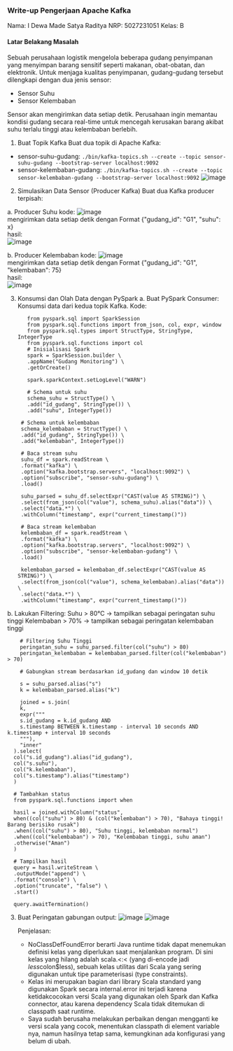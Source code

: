 ### Write-up Pengerjaan Apache Kafka

Nama: I Dewa Made Satya Raditya
NRP: 5027231051
Kelas: B
 
#### Latar Belakang Masalah
Sebuah perusahaan logistik mengelola beberapa gudang penyimpanan yang menyimpan barang sensitif seperti makanan, obat-obatan, dan elektronik. Untuk menjaga kualitas penyimpanan, gudang-gudang tersebut dilengkapi dengan dua jenis sensor:
  - Sensor Suhu
  - Sensor Kelembaban
    
Sensor akan mengirimkan data setiap detik. Perusahaan ingin memantau kondisi gudang secara real-time untuk mencegah kerusakan barang akibat suhu terlalu tinggi atau kelembaban berlebih.


1. Buat Topik Kafka
Buat dua topik di Apache Kafka:
  - sensor-suhu-gudang:
    `./bin/kafka-topics.sh --create --topic sensor-suhu-gudang --bootstrap-server localhost:9092`
  - sensor-kelembaban-gudang:
    `./bin/kafka-topics.sh --create --topic sensor-kelembaban-gudang --bootstrap-server localhost:9092`
    ![image](https://github.com/user-attachments/assets/5d39ce42-b41c-4231-9af6-5c81cadc7f1a)

2. Simulasikan Data Sensor (Producer Kafka)
Buat dua Kafka producer terpisah:

  a. Producer Suhu
      kode:
      ![image](https://github.com/user-attachments/assets/f4798062-bb0b-4812-b4d9-5803950cfe8e)<br>
      mengirimkan data setiap detik dengan Format {"gudang_id": "G1", "suhu": x} <br>
      hasil: <br>
      ![image](https://github.com/user-attachments/assets/a89ad5bd-e280-48ca-ba31-aec376de1e2c)

  
  b. Producer Kelembaban
     kode:
     ![image](https://github.com/user-attachments/assets/e27582fe-80e7-44d7-ae14-53201c4ec676) <br>
     mengirimkan data setiap detik dengan Format {"gudang_id": "G1", "kelembaban": 75} <br>
     hasil: <br>
     ![image](https://github.com/user-attachments/assets/4bfa344b-fa9b-4657-9268-4f83156b6473)


3. Konsumsi dan Olah Data dengan PySpark
    a. Buat PySpark Consumer:
       Konsumsi data dari kedua topik Kafka.
       Kode:

          from pyspark.sql import SparkSession
          from pyspark.sql.functions import from_json, col, expr, window
          from pyspark.sql.types import StructType, StringType, IntegerType
          from pyspark.sql.functions import col
          # Inisialisasi Spark
          spark = SparkSession.builder \
          .appName("Gudang Monitoring") \
          .getOrCreate()

          spark.sparkContext.setLogLevel("WARN")

          # Schema untuk suhu
          schema_suhu = StructType() \
          .add("id_gudang", StringType()) \
          .add("suhu", IntegerType())

        # Schema untuk kelembaban
        schema_kelembaban = StructType() \
        .add("id_gudang", StringType()) \
        .add("kelembaban", IntegerType())

        # Baca stream suhu
        suhu_df = spark.readStream \
        .format("kafka") \
        .option("kafka.bootstrap.servers", "localhost:9092") \
        .option("subscribe", "sensor-suhu-gudang") \
        .load()

        suhu_parsed = suhu_df.selectExpr("CAST(value AS STRING)") \
        .select(from_json(col("value"), schema_suhu).alias("data")) \
        .select("data.*") \
        .withColumn("timestamp", expr("current_timestamp()"))

        # Baca stream kelembaban
        kelembaban_df = spark.readStream \
        .format("kafka") \
        .option("kafka.bootstrap.servers", "localhost:9092") \
        .option("subscribe", "sensor-kelembaban-gudang") \
        .load()

        kelembaban_parsed = kelembaban_df.selectExpr("CAST(value AS STRING)") \
        .select(from_json(col("value"), schema_kelembaban).alias("data")) \
        .select("data.*") \
        .withColumn("timestamp", expr("current_timestamp()"))
   
 b. Lakukan Filtering:
       Suhu > 80°C → tampilkan sebagai peringatan suhu tinggi
       Kelembaban > 70% → tampilkan sebagai peringatan kelembaban tinggi
       
        # Filtering Suhu Tinggi
        peringatan_suhu = suhu_parsed.filter(col("suhu") > 80)
        peringatan_kelembaban = kelembaban_parsed.filter(col("kelembaban") > 70)

        # Gabungkan stream berdasarkan id_gudang dan window 10 detik

        s = suhu_parsed.alias("s")
        k = kelembaban_parsed.alias("k")

        joined = s.join(
        k,
        expr("""
        s.id_gudang = k.id_gudang AND
        s.timestamp BETWEEN k.timestamp - interval 10 seconds AND k.timestamp + interval 10 seconds
        """),
        "inner"
      ).select(
      col("s.id_gudang").alias("id_gudang"),
      col("s.suhu"),
      col("k.kelembaban"),
      col("s.timestamp").alias("timestamp")
      )

      # Tambahkan status
      from pyspark.sql.functions import when

      hasil = joined.withColumn("status",
      when((col("suhu") > 80) & (col("kelembaban") > 70), "Bahaya tinggi! Barang berisiko rusak")
      .when((col("suhu") > 80), "Suhu tinggi, kelembaban normal")
      .when((col("kelembaban") > 70), "Kelembaban tinggi, suhu aman")
      .otherwise("Aman")
      )

      # Tampilkan hasil
      query = hasil.writeStream \
      .outputMode("append") \
      .format("console") \
      .option("truncate", "false") \
      .start()

      query.awaitTermination()
      
  3. Buat Peringatan gabungan
     output:
     ![image](https://github.com/user-attachments/assets/96f16ed0-1b3d-4688-a32b-96686b42617f)
     ![image](https://github.com/user-attachments/assets/787cda1f-2efa-41c6-859e-d434d9b2123a)

     Penjelasan:
      - NoClassDefFoundError berarti Java runtime tidak dapat menemukan definisi kelas yang diperlukan saat menjalankan program. Di sini kelas yang hilang adalah scala.<:< (yang di-encode jadi $less$colon$less), sebuah kelas utilitas dari Scala yang sering digunakan untuk tipe parameterisasi (type constraints).
      - Kelas ini merupakan bagian dari library Scala standard yang digunakan Spark secara internal.error ini terjadi karena ketidakcocokan versi Scala yang digunakan oleh Spark dan Kafka connector, atau karena dependency Scala tidak ditemukan di classpath saat runtime.
      - Saya sudah berusaha melakukan perbaikan dengan mengganti ke versi scala yang cocok, menentukan classpath di element variable nya, namun hasilnya tetap sama, kemungkinan ada konfigurasi yang belum di ubah.
